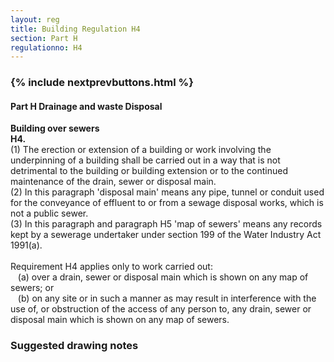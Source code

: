 ```yaml
---
layout: reg
title: Building Regulation H4
section: Part H
regulationno: H4
---
```


<div class="panel panel-primary">
  <div class="panel-heading">
    <h3 class="panel-title">
      {% include nextprevbuttons.html %}
        <h4>Part H  Drainage and waste Disposal</h4>
    </h3>
  </div>
  <div class="panel-body">
    <p>
        <strong>Building over sewers</strong><br>
        <strong>H4.</strong><br>
            (1) The erection or extension of a building or work involving the underpinning of a building shall be carried out in a way that is not detrimental to the building or building extension or to the continued maintenance of the drain, sewer or disposal main.<br>
            (2) In this paragraph 'disposal main' means any pipe, tunnel or conduit used for the conveyance of effluent to or from a sewage disposal works, which is not a public sewer.<br>
            (3) In this paragraph and paragraph H5 'map of sewers' means any records kept by a sewerage undertaker under section 199 of the Water Industry Act 1991(a).<br><br>
            Requirement H4 applies only to work carried out:<br>
            &nbsp;&nbsp;&nbsp;(a) over a drain, sewer or disposal main which is shown on any map of sewers; or<br>
            &nbsp;&nbsp;&nbsp;(b) on any site or in such a manner as may result in interference with the use of, or obstruction of the access of any person to, any drain, sewer or disposal main which is shown on any map of sewers.
    </p>
  </div>
</div>



### Suggested drawing notes